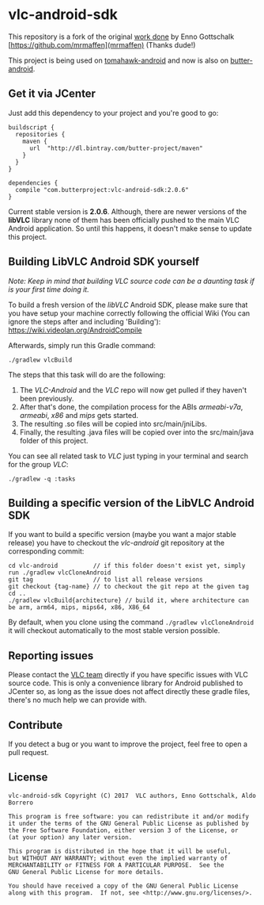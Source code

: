 vlc-android-sdk
===============

This repository is a fork of the original [work done](https://github.com/mrmaffen/vlc-android-sdk) by Enno Gottschalk [https://github.com/mrmaffen](mrmaffen) (Thanks dude!)

This project is being used on [tomahawk-android](https://github.com/tomahawk-player/tomahawk-android) and now is also on [butter-android](https://github.com/butterproject/butter-android).

Get it via JCenter
------------------

Just add this dependency to your project and you're good to go:

```
buildscript {
  repositories {
    maven {
      url  "http://dl.bintray.com/butter-project/maven" 
    }
  }
}

dependencies {
  compile "com.butterproject:vlc-android-sdk:2.0.6"
}
```

Current stable version is **2.0.6**. Although, there are newer versions of the **libVLC** library none of them has been officially pushed to the 
main VLC Android application. So until this happens, it doesn't make sense to update this project.

Building LibVLC Android SDK yourself
------------------------------------

*Note: Keep in mind that building VLC source code can be a daunting task if is your first time doing it.*

To build a fresh version of the *libVLC* Android SDK, please make sure that you have setup your machine correctly following the official 
Wiki (You can ignore the steps after and including 'Building'): https://wiki.videolan.org/AndroidCompile

Afterwards, simply run this Gradle command:

```./gradlew vlcBuild```

The steps that this task will do are the following:

1. The *VLC-Android* and the *VLC* repo will now get pulled if they haven't been previously.
2. After that's done, the compilation process for the ABIs *armeabi-v7a*, *armeabi*, *x86* and *mips* gets started.
3. The resulting .so files will be copied into src/main/jniLibs.
4. Finally, the resulting .java files will be copied over into the src/main/java folder of this project.

You can see all related task to *VLC* just typing in your terminal and search for the group *VLC*:

```./gradlew -q :tasks```

Building a specific version of the LibVLC Android SDK       
-----------------------------------------------------

If you want to build a specific version (maybe you want a major stable release) you have to checkout the *vlc-android* git repository at 
the corresponding commit:

```
cd vlc-android          // if this folder doesn't exist yet, simply run ./gradlew vlcCloneAndroid
git tag                 // to list all release versions
git checkout {tag-name} // to checkout the git repo at the given tag
cd ..
./gradlew vlcBuild{architecture} // build it, where architecture can be arm, arm64, mips, mips64, x86, X86_64     
```

By default, when you clone using the command `./gradlew vlcCloneAndroid` it will checkout automatically to the most stable version possible.

Reporting issues
-----------------

Please contact the [VLC team](https://trac.videolan.org/vlc) directly if you have specific issues with VLC source code. This is only a 
convenience library for Android published to JCenter so, as long as the issue does not affect directly these gradle files, there's no 
much help we can provide with.

Contribute
----------

If you detect a bug or you want to improve the project, feel free to open a pull request.

License
-------

    vlc-android-sdk Copyright (C) 2017  VLC authors, Enno Gottschalk, Aldo Borrero

    This program is free software: you can redistribute it and/or modify
    it under the terms of the GNU General Public License as published by
    the Free Software Foundation, either version 3 of the License, or
    (at your option) any later version.

    This program is distributed in the hope that it will be useful,
    but WITHOUT ANY WARRANTY; without even the implied warranty of
    MERCHANTABILITY or FITNESS FOR A PARTICULAR PURPOSE.  See the
    GNU General Public License for more details.

    You should have received a copy of the GNU General Public License
    along with this program.  If not, see <http://www.gnu.org/licenses/>.
